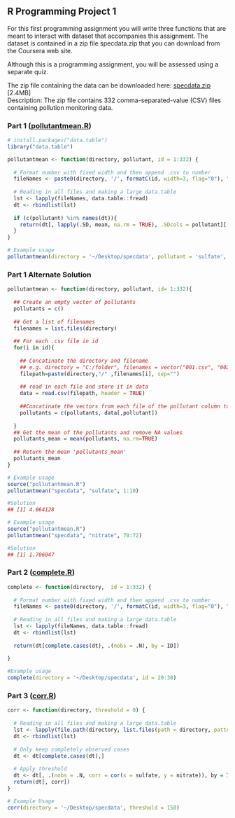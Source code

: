 ## R Programming Project 1

For this first programming assignment you will write three functions that are meant to interact with dataset that accompanies this assignment. The dataset is contained in a zip file specdata.zip that you can download from the Coursera web site.

Although this is a programming assignment, you will be assessed using a separate quiz.



The zip file containing the data can be downloaded here:
[specdata.zip](https://d396qusza40orc.cloudfront.net/rprog%2Fdata%2Fspecdata.zip) [2.4MB]
</br>Description: The zip file contains 332 comma-separated-value (CSV) files containing pollution monitoring data. 

### Part 1 ([pollutantmean.R](https://github.com/mGalarnyk/datasciencecoursera/blob/master/2_R_Programming/projects/pollutantmean.R))

```R
# install.packages("data.table")
library("data.table")

pollutantmean <- function(directory, pollutant, id = 1:332) {
  
  # Format number with fixed width and then append .csv to number
  fileNames <- paste0(directory, '/', formatC(id, width=3, flag="0"), ".csv" )
  
  # Reading in all files and making a large data.table
  lst <- lapply(fileNames, data.table::fread)
  dt <- rbindlist(lst)
  
  if (c(pollutant) %in% names(dt)){
    return(dt[, lapply(.SD, mean, na.rm = TRUE), .SDcols = pollutant][[1]])
  } 
}

# Example usage
pollutantmean(directory = '~/Desktop/specdata', pollutant = 'sulfate', id = 20)
```
### Part 1 Alternate Solution 

```R
pollutantmean <- function(directory, pollutant, id= 1:332){
  
  ## Create an empty vector of pollutants
  pollutants = c()
  
  ## Get a list of filenames
  filenames = list.files(directory)
  
  ## For each .csv file in id
  for(i in id){
    
    ## Concatinate the directory and filename
    ## e.g. directory = "C:/folder", filenames = vector("001.csv", "002.csv", ...), filepath="C:/folder/001.csv"
    filepath=paste(directory,"/" ,filenames[i], sep="")
    
    ## read in each file and store it in data
    data = read.csv(filepath, header = TRUE)
    
    ##Concatinate the vectors from each file of the pollutant column to pollutants vector
    pollutants = c(pollutants, data[,pollutant])
    
  }
  ## Get the mean of the pollutants and remove NA values
  pollutants_mean = mean(pollutants, na.rm=TRUE)
  
  ## Return the mean 'pollutants_mean'
  pollutants_mean
}

# Example usage
source("pollutantmean.R")
pollutantmean("specdata", "sulfate", 1:10)

#Solution
## [1] 4.064128

# Example usage
source("pollutantmean.R")
pollutantmean("specdata", "nitrate", 70:72)

#Solution
## [1] 1.706047
```

### Part 2 ([complete.R](https://github.com/mGalarnyk/datasciencecoursera/blob/master/2_R_Programming/projects/complete.R))
```R
complete <- function(directory,  id = 1:332) {
  
  # Format number with fixed width and then append .csv to number
  fileNames <- paste0(directory, '/', formatC(id, width=3, flag="0"), ".csv" )
  
  # Reading in all files and making a large data.table
  lst <- lapply(fileNames, data.table::fread)
  dt <- rbindlist(lst)
  
  return(dt[complete.cases(dt), .(nobs = .N), by = ID])
  
}

#Example usage
complete(directory = '~/Desktop/specdata', id = 20:30)
```

### Part 3 ([corr.R](https://github.com/mGalarnyk/datasciencecoursera/blob/master/2_R_Programming/projects/corr.R))
```R
corr <- function(directory, threshold = 0) {
  
  # Reading in all files and making a large data.table
  lst <- lapply(file.path(directory, list.files(path = directory, pattern="*.csv")), data.table::fread)
  dt <- rbindlist(lst)
  
  # Only keep completely observed cases
  dt <- dt[complete.cases(dt),]
  
  # Apply threshold
  dt <- dt[, .(nobs = .N, corr = cor(x = sulfate, y = nitrate)), by = ID][nobs > threshold]
  return(dt[, corr])
}

# Example Usage
corr(directory = '~/Desktop/specdata', threshold = 150)
```
